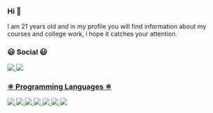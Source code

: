### Hi  👋   

I am 21 years old and in my profile you will find information about my courses and college work, i hope it catches your attention.  

### 😃 Social 😃

<a href="https://www.facebook.com/gabriel.damasceno.5621149/" rel="nofollow">  <img src="https://img.shields.io/badge/Gabriel Damasceno-000000?style=for-the-badge&logo=facebook&logoColor=white" />  <a href="https://www.instagram.com/dalai_dama/" rel="nofollow"> <img src="https://img.shields.io/badge/Instagram-000000?style=for-the-badge&logo=instagram&logoColor=white" />

### ⚛️ Programming Languages ⚛️

<img src="https://img.shields.io/badge/Python-000000?style=for-the-badge&logo=python&logoColor=cyan" />  <img src="https://img.shields.io/badge/JavaScript-000000?style=for-the-badge&logo=javascript&logoColor=cyan" />  <img src="https://img.shields.io/badge/TypeScript-000000?style=for-the-badge&logo=typescript&logoColor=cyan" />  <img src="https://img.shields.io/badge/C-000000?style=for-the-badge&logo=c&logoColor=cyan" />  <img src="https://img.shields.io/badge/C%2B%2B-000000?style=for-the-badge&logo=c%2B%2B&logoColor=cyan" />  <img src="https://img.shields.io/badge/Java-000000?style=for-the-badge&logo=java&logoColor=cyan" />  <img src="https://img.shields.io/badge/Kotlin-000000?&style=for-the-badge&logo=kotlin&logoColor=cyan" />


<!--
**Damazordon/Damazordon** is a ✨ _special_ ✨ repository because its `README.md` (this file) appears on your GitHub profile.

Here are some ideas to get you started:

- 🔭 I’m currently working on ...
- 🌱 I’m currently learning ...
- 👯 I’m looking to collaborate on ...
- 🤔 I’m looking for help with ...
- 💬 Ask me about ...
- 📫 How to reach me: ...
- 😄 Pronouns: ...
- ⚡ Fun fact: ...
-->
